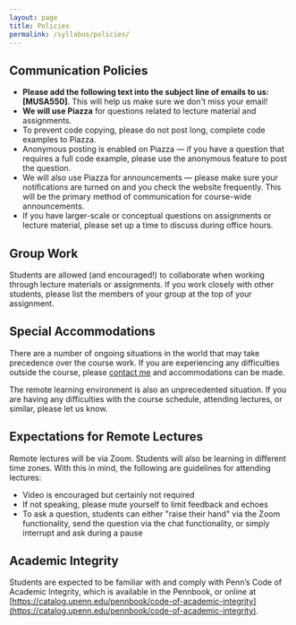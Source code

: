 ```yaml
---
layout: page
title: Policies
permalink: /syllabus/policies/
---
```


## Communication Policies

- **Please add the following text into the subject line of emails to us:
  [MUSA550]**. This will help us make sure we don't miss your email!
- **We will use Piazza** for questions related to lecture material and assignments.
- To prevent code copying, please do not post long, complete code examples to Piazza.
- Anonymous posting is enabled on Piazza — if you have a question that requires
  a full code example, please use the anonymous feature to post the question.
- We will also use Piazza for announcements — please make sure your
  notifications are turned on and you check the website frequently. This will
  be the primary method of communication for course-wide announcements.
- If you have larger-scale or conceptual questions on assignments or lecture
  material, please set up a time to discuss during office hours.

## Group Work

Students are allowed (and encouraged!) to collaborate when working through
lecture materials or assignments. If you work closely with other students,
please list the members of your group at the top of your assignment.

## Special Accommodations

There are a number of ongoing situations in the world that may take precedence
over the course work. If you are experiencing any difficulties outside the
course, please [contact me](mailto:nhand@design.upenn.edu) and accommodations can be made.

The remote learning environment is also an unprecedented situation. If you
are having any difficulties with the course schedule, attending lectures, or similar,
please let us know.

## Expectations for Remote Lectures

Remote lectures will be via Zoom. Students will also be learning in different time zones.
With this in mind, the following are guidelines for attending lectures:

- Video is encouraged but certainly not required
- If not speaking, please mute yourself to limit feedback and echoes
- To ask a question, students can either "raise their hand" via the Zoom
  functionality, send the question via the chat functionality, or simply
  interrupt and ask during a pause

## Academic Integrity

Students are expected to be familiar with and comply with Penn’s Code of
Academic Integrity, which is available in the Pennbook, or online at
[https://catalog.upenn.edu/pennbook/code-of-academic-integrity](https://catalog.upenn.edu/pennbook/code-of-academic-integrity).
